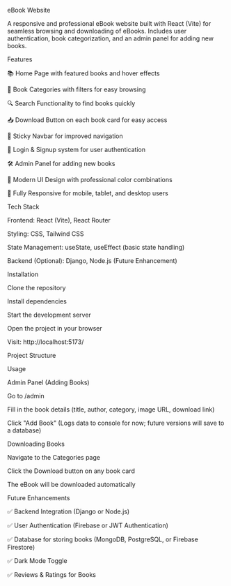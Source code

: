 eBook Website

A responsive and professional eBook website built with React (Vite) for seamless browsing and downloading of eBooks. Includes user authentication, book categorization, and an admin panel for adding new books.

Features

📚 Home Page with featured books and hover effects

📖 Book Categories with filters for easy browsing

🔍 Search Functionality to find books quickly

📥 Download Button on each book card for easy access

📌 Sticky Navbar for improved navigation

🔐 Login & Signup system for user authentication

🛠️ Admin Panel for adding new books

🎨 Modern UI Design with professional color combinations

📱 Fully Responsive for mobile, tablet, and desktop users

Tech Stack

Frontend: React (Vite), React Router

Styling: CSS, Tailwind CSS

State Management: useState, useEffect (basic state handling)

Backend (Optional): Django, Node.js (Future Enhancement)

Installation

Clone the repository

Install dependencies

Start the development server

Open the project in your browser

Visit: http://localhost:5173/

Project Structure

Usage

Admin Panel (Adding Books)

Go to /admin

Fill in the book details (title, author, category, image URL, download link)

Click "Add Book" (Logs data to console for now; future versions will save to a database)

Downloading Books

Navigate to the Categories page

Click the Download button on any book card

The eBook will be downloaded automatically

Future Enhancements

✅ Backend Integration (Django or Node.js)

✅ User Authentication (Firebase or JWT Authentication)

✅ Database for storing books (MongoDB, PostgreSQL, or Firebase Firestore)

✅ Dark Mode Toggle

✅ Reviews & Ratings for Books